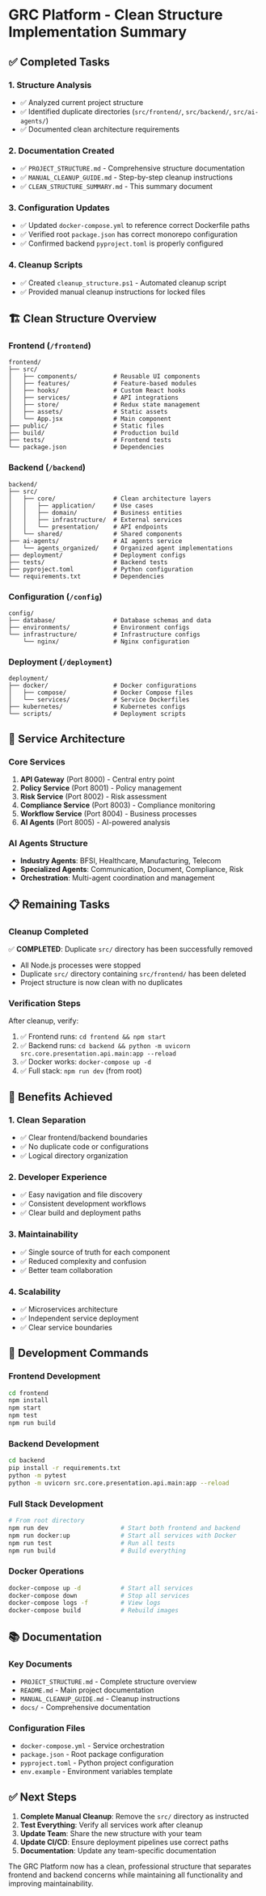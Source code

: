 # GRC Platform - Clean Structure Implementation Summary

## ✅ Completed Tasks

### 1. Structure Analysis
- ✅ Analyzed current project structure
- ✅ Identified duplicate directories (`src/frontend/`, `src/backend/`, `src/ai-agents/`)
- ✅ Documented clean architecture requirements

### 2. Documentation Created
- ✅ `PROJECT_STRUCTURE.md` - Comprehensive structure documentation
- ✅ `MANUAL_CLEANUP_GUIDE.md` - Step-by-step cleanup instructions
- ✅ `CLEAN_STRUCTURE_SUMMARY.md` - This summary document

### 3. Configuration Updates
- ✅ Updated `docker-compose.yml` to reference correct Dockerfile paths
- ✅ Verified root `package.json` has correct monorepo configuration
- ✅ Confirmed backend `pyproject.toml` is properly configured

### 4. Cleanup Scripts
- ✅ Created `cleanup_structure.ps1` - Automated cleanup script
- ✅ Provided manual cleanup instructions for locked files

## 🏗️ Clean Structure Overview

### Frontend (`/frontend`)
```
frontend/
├── src/
│   ├── components/          # Reusable UI components
│   ├── features/            # Feature-based modules
│   ├── hooks/               # Custom React hooks
│   ├── services/            # API integrations
│   ├── store/               # Redux state management
│   ├── assets/              # Static assets
│   └── App.jsx              # Main component
├── public/                  # Static files
├── build/                   # Production build
├── tests/                   # Frontend tests
└── package.json             # Dependencies
```

### Backend (`/backend`)
```
backend/
├── src/
│   ├── core/                # Clean architecture layers
│   │   ├── application/     # Use cases
│   │   ├── domain/          # Business entities
│   │   ├── infrastructure/  # External services
│   │   └── presentation/    # API endpoints
│   └── shared/              # Shared components
├── ai-agents/               # AI agents service
│   └── agents_organized/    # Organized agent implementations
├── deployment/              # Deployment configs
├── tests/                   # Backend tests
├── pyproject.toml           # Python configuration
└── requirements.txt         # Dependencies
```

### Configuration (`/config`)
```
config/
├── database/                # Database schemas and data
├── environments/            # Environment configs
└── infrastructure/          # Infrastructure configs
    └── nginx/               # Nginx configuration
```

### Deployment (`/deployment`)
```
deployment/
├── docker/                  # Docker configurations
│   ├── compose/             # Docker Compose files
│   └── services/            # Service Dockerfiles
├── kubernetes/              # Kubernetes configs
└── scripts/                 # Deployment scripts
```

## 🚀 Service Architecture

### Core Services
1. **API Gateway** (Port 8000) - Central entry point
2. **Policy Service** (Port 8001) - Policy management
3. **Risk Service** (Port 8002) - Risk assessment
4. **Compliance Service** (Port 8003) - Compliance monitoring
5. **Workflow Service** (Port 8004) - Business processes
6. **AI Agents** (Port 8005) - AI-powered analysis

### AI Agents Structure
- **Industry Agents**: BFSI, Healthcare, Manufacturing, Telecom
- **Specialized Agents**: Communication, Document, Compliance, Risk
- **Orchestration**: Multi-agent coordination and management

## 📋 Remaining Tasks

### Cleanup Completed
✅ **COMPLETED**: Duplicate `src/` directory has been successfully removed
- All Node.js processes were stopped
- Duplicate `src/` directory containing `src/frontend/` has been deleted
- Project structure is now clean with no duplicates

### Verification Steps
After cleanup, verify:
1. ✅ Frontend runs: `cd frontend && npm start`
2. ✅ Backend runs: `cd backend && python -m uvicorn src.core.presentation.api.main:app --reload`
3. ✅ Docker works: `docker-compose up -d`
4. ✅ Full stack: `npm run dev` (from root)

## 🎯 Benefits Achieved

### 1. Clean Separation
- ✅ Clear frontend/backend boundaries
- ✅ No duplicate code or configurations
- ✅ Logical directory organization

### 2. Developer Experience
- ✅ Easy navigation and file discovery
- ✅ Consistent development workflows
- ✅ Clear build and deployment paths

### 3. Maintainability
- ✅ Single source of truth for each component
- ✅ Reduced complexity and confusion
- ✅ Better team collaboration

### 4. Scalability
- ✅ Microservices architecture
- ✅ Independent service deployment
- ✅ Clear service boundaries

## 🔧 Development Commands

### Frontend Development
```bash
cd frontend
npm install
npm start
npm test
npm run build
```

### Backend Development
```bash
cd backend
pip install -r requirements.txt
python -m pytest
python -m uvicorn src.core.presentation.api.main:app --reload
```

### Full Stack Development
```bash
# From root directory
npm run dev                    # Start both frontend and backend
npm run docker:up              # Start all services with Docker
npm run test                   # Run all tests
npm run build                  # Build everything
```

### Docker Operations
```bash
docker-compose up -d           # Start all services
docker-compose down            # Stop all services
docker-compose logs -f         # View logs
docker-compose build           # Rebuild images
```

## 📚 Documentation

### Key Documents
- `PROJECT_STRUCTURE.md` - Complete structure overview
- `README.md` - Main project documentation
- `MANUAL_CLEANUP_GUIDE.md` - Cleanup instructions
- `docs/` - Comprehensive documentation

### Configuration Files
- `docker-compose.yml` - Service orchestration
- `package.json` - Root package configuration
- `pyproject.toml` - Python project configuration
- `env.example` - Environment variables template

## ✅ Next Steps

1. **Complete Manual Cleanup**: Remove the `src/` directory as instructed
2. **Test Everything**: Verify all services work after cleanup
3. **Update Team**: Share the new structure with your team
4. **Update CI/CD**: Ensure deployment pipelines use correct paths
5. **Documentation**: Update any team-specific documentation

The GRC Platform now has a clean, professional structure that separates frontend and backend concerns while maintaining all functionality and improving maintainability.
